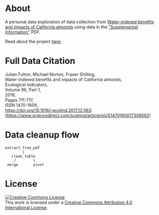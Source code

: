 # About

A personal data exploration of data collection from [Water-indexed benefits and impacts of California almonds](https://www.sciencedirect.com/science/article/pii/S1470160X17308592) using data in the ["Supplemental Information"](https://ars.els-cdn.com/content/image/1-s2.0-S1470160X17308592-mmc1.pdf) PDF.

Read about the project [here](//keelyhill.com/2021/08/21-08-nutrition-versus-water-footprint/).

# Full Data Citation

Julian Fulton, Michael Norton, Fraser Shilling,  
Water-indexed benefits and impacts of California almonds,  
Ecological Indicators,  
Volume 96, Part 1,  
2019,  
Pages 711-717,  
ISSN 1470-160X,  
https://doi.org/10.1016/j.ecolind.2017.12.063.  
(https://www.sciencedirect.com/science/article/pii/S1470160X17308592)  

# Data cleanup flow
```
extract_from_pdf
        |
   clean_table
    /        \
 merge       pivot
```

# License
<a rel="license" href="http://creativecommons.org/licenses/by/4.0/"><img alt="Creative Commons License" style="border-width:0" src="https://i.creativecommons.org/l/by/4.0/88x31.png" /></a><br />This work is licensed under a <a rel="license" href="http://creativecommons.org/licenses/by/4.0/">Creative Commons Attribution 4.0 International License</a>.
